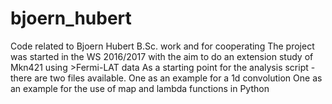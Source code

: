 # bjoern_hubert
Code related to Bjoern Hubert B.Sc. work and for cooperating
The project was started in the WS 2016/2017 with the aim to do an extension study of Mkn421 
using >Fermi-LAT data
As a starting point for the analysis script - there are two files available. 
One as an example for a 1d convolution
One as an example for the use of map and lambda functions in Python
